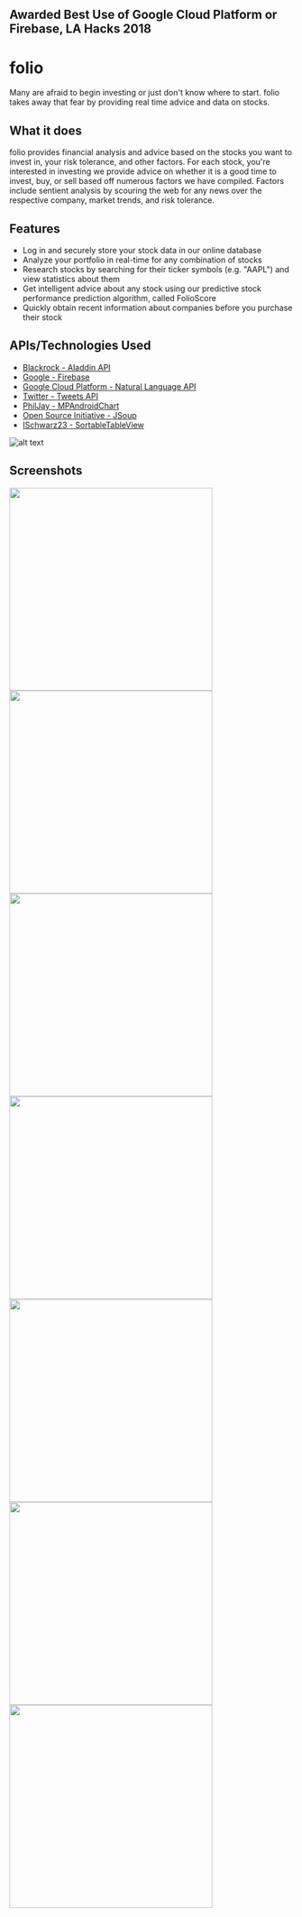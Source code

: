## Awarded Best Use of Google Cloud Platform or Firebase, LA Hacks 2018

# folio

Many are afraid to begin investing or just don't know where to start. folio takes away that fear by providing real time advice and data on stocks.

## What it does
folio provides financial analysis and advice based on the stocks you want to invest in, your risk tolerance, and other factors. For each stock, you're interested in investing we provide advice on whether it is a good time to invest, buy, or sell based off numerous factors we have compiled. Factors include sentient analysis by scouring the web for any news over the respective company, market trends, and risk tolerance.

## Features
* Log in and securely store your stock data in our online database
* Analyze your portfolio in real-time for any combination of stocks
* Research stocks by searching for their ticker symbols (e.g. "AAPL") and view statistics about them
* Get intelligent advice about any stock using our predictive stock performance prediction algorithm, called FolioScore
* Quickly obtain recent information about companies before you purchase their stock

## APIs/Technologies Used
* [Blackrock - Aladdin API](http://rockthecode.io/api/)
* [Google - Firebase](https://firebase.google.com/)
* [Google Cloud Platform - Natural Language API](https://cloud.google.com/natural-language/)
* [Twitter - Tweets API](https://developer.twitter.com/en/products/tweets)
* [PhilJay - MPAndroidChart](https://github.com/PhilJay/MPAndroidChart)
* [Open Source Initiative - JSoup](https://jsoup.org/)
* [ISchwarz23 - SortableTableView](https://github.com/ISchwarz23/SortableTableView)

![alt text](https://github.com/rajivanisetti/folio/blob/master/architecture.png)

## Screenshots
<img src="https://i.imgur.com/VH1CdZp.jpg" width="360">
<img src="https://i.imgur.com/59F17tv.jpg" width="360">
<img src="https://i.imgur.com/AtD6MwT.jpg" width="360">
<img src="https://i.imgur.com/X0nThIp.jpg" width="360">
<img src="https://i.imgur.com/dNOhHdQ.jpg" width="360">
<img src="https://i.imgur.com/GkYVz3X.jpg" width="360">
<img src="https://i.imgur.com/jcWNxBD.jpg" width="360">

